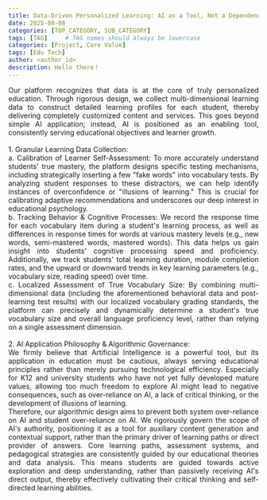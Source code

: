 ```yaml
---
title: Data-Driven Personalized Learning: AI as a Tool, Not a Dependency
date: 2025-08-08
categories: [TOP_CATEGORY, SUB_CATEGORY]
tags: [TAG]     # TAG names should always be lowercase
categories: [Project, Core Value]
tags: [Edu Tech]
author: <author_id>        
description: Hello there！
---
```

<div style="text-align: justify;">
Our platform recognizes that data is at the core of truly personalized education. Through rigorous design, we collect multi-dimensional learning data to construct detailed learning profiles for each student, thereby delivering completely customized content and services. This goes beyond simple AI application; instead, AI is positioned as an enabling tool, consistently serving educational objectives and learner growth.<br><br> 1. Granular Learning Data Collection:<br>      a. Calibration of Learner Self-Assessment: To more accurately understand students' true mastery, the platform designs specific testing mechanisms, including strategically inserting a few "fake words" into vocabulary tests. By analyzing student responses to these distractors, we can help identify instances of overconfidence or "illusions of learning." This is crucial for calibrating adaptive recommendations and underscores our deep interest in educational psychology.<br>      b. Tracking Behavior & Cognitive Processes: We record the response time for each vocabulary item during a student's learning process, as well as differences in response times for words at various mastery levels (e.g., new words, semi-mastered words, mastered words). This data helps us gain insight into students' cognitive processing speed and proficiency. Additionally, we track students' total learning duration, module completion rates, and the upward or downward trends in key learning parameters (e.g., vocabulary size, reading speed) over time.<br>      c. Localized Assessment of True Vocabulary Size: By combining multi-dimensional data (including the aforementioned behavioral data and post-learning test results) with our localized vocabulary grading standards, the platform can precisely and dynamically determine a student's true vocabulary size and overall language proficiency level, rather than relying on a single assessment dimension.<br><br> 2. AI Application Philosophy & Algorithmic Governance:<br>      We firmly believe that Artificial Intelligence is a powerful tool, but its application in education must be cautious, always serving educational principles rather than merely pursuing technological efficiency. Especially for K12 and university students who have not yet fully developed mature values, allowing too much freedom to explore AI might lead to negative consequences, such as over-reliance on AI, a lack of critical thinking, or the development of illusions of learning.<br>      Therefore, our algorithmic design aims to prevent both system over-reliance on AI and student over-reliance on AI. We rigorously govern the scope of AI's authority, positioning it as a tool for auxiliary content generation and contextual support, rather than the primary driver of learning paths or direct provider of answers. Core learning paths, assessment systems, and pedagogical strategies are consistently guided by our educational theories and data analysis. This means students are guided towards active exploration and deep understanding, rather than passively receiving AI's direct output, thereby effectively cultivating their critical thinking and self-directed learning abilities.
</div>
